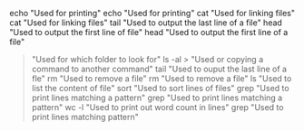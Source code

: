 echo "Used for printing"
echo "Used for printing"
cat "Used for linking files"
cat "Used for linking files"
tail "Used to output the last line of a file"
head "Used to output the first line of file"
head "Used to output the first line of a file"
> "Used for which folder to look for"
ls -al > "Used or copying a command to another command"
tail "Used to ouput the last line of a fle"
rm "Used to remove a file"
rm "Used to remove a file"
ls "Used to list the content of file"
sort "Used to sort lines of files"
grep "Used to print lines matching a pattern"
grep "Used to print lines matching a pattern"
wc -l "Used to print out word count in lines"
grep "Used to print lines matching pattern"
